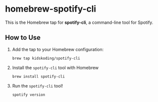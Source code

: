 # homebrew-spotify-cli
This is the Homebrew tap for **spotify-cli**, a command-line tool for Spotify.

## How to Use

1. Add the tap to your Homebrew configuration:
   
   ```bash
   brew tap kidskoding/spotify-cli
   ```

2. Install the `spotify-cli` tool with Homebrew

   ```bash
   brew install spotify-cli
   ```

3. Run the `spotify-cli` tool!

   ```bash
   spotify version
   ```
   
